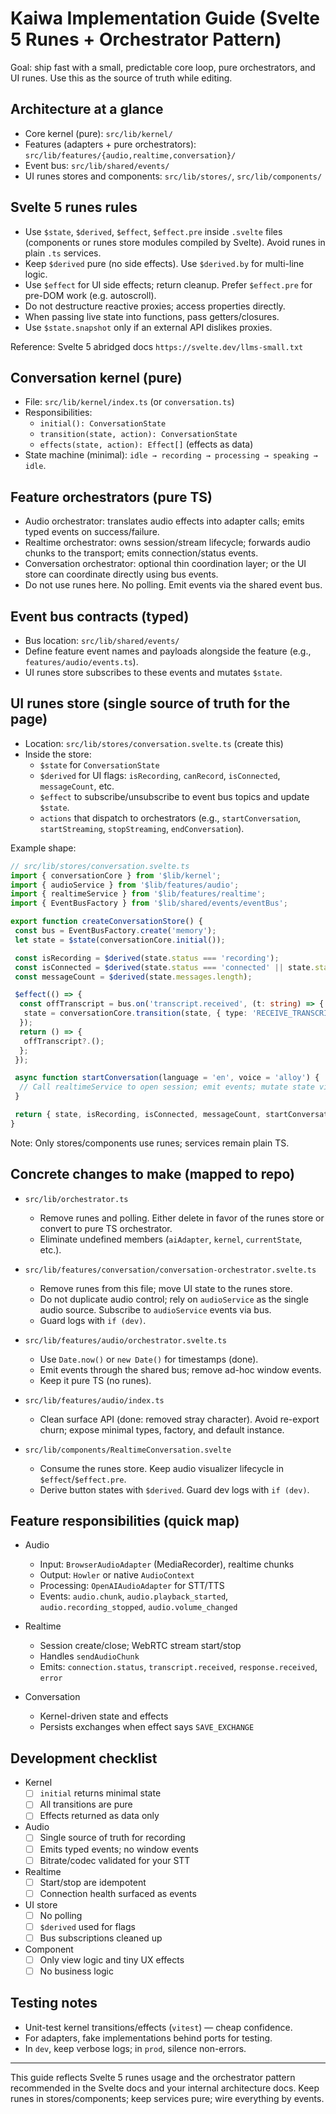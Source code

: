 # Kaiwa Implementation Guide (Svelte 5 Runes + Orchestrator Pattern)

Goal: ship fast with a small, predictable core loop, pure orchestrators, and UI runes. Use this as the source of truth while editing.

## Architecture at a glance

- Core kernel (pure): `src/lib/kernel/`
- Features (adapters + pure orchestrators): `src/lib/features/{audio,realtime,conversation}/`
- Event bus: `src/lib/shared/events/`
- UI runes stores and components: `src/lib/stores/`, `src/lib/components/`

## Svelte 5 runes rules

- Use `$state`, `$derived`, `$effect`, `$effect.pre` inside `.svelte` files (components or runes store modules compiled by Svelte). Avoid runes in plain `.ts` services.
- Keep `$derived` pure (no side effects). Use `$derived.by` for multi-line logic.
- Use `$effect` for UI side effects; return cleanup. Prefer `$effect.pre` for pre-DOM work (e.g. autoscroll).
- Do not destructure reactive proxies; access properties directly.
- When passing live state into functions, pass getters/closures.
- Use `$state.snapshot` only if an external API dislikes proxies.

Reference: Svelte 5 abridged docs `https://svelte.dev/llms-small.txt`

## Conversation kernel (pure)

- File: `src/lib/kernel/index.ts` (or `conversation.ts`)
- Responsibilities:
  - `initial(): ConversationState`
  - `transition(state, action): ConversationState`
  - `effects(state, action): Effect[]` (effects as data)
- State machine (minimal): `idle → recording → processing → speaking → idle`.

## Feature orchestrators (pure TS)

- Audio orchestrator: translates audio effects into adapter calls; emits typed events on success/failure.
- Realtime orchestrator: owns session/stream lifecycle; forwards audio chunks to the transport; emits connection/status events.
- Conversation orchestrator: optional thin coordination layer; or the UI store can coordinate directly using bus events.
- Do not use runes here. No polling. Emit events via the shared event bus.

## Event bus contracts (typed)

- Bus location: `src/lib/shared/events/`
- Define feature event names and payloads alongside the feature (e.g., `features/audio/events.ts`).
- UI runes store subscribes to these events and mutates `$state`.

## UI runes store (single source of truth for the page)

- Location: `src/lib/stores/conversation.svelte.ts` (create this)
- Inside the store:
  - `$state` for `ConversationState`
  - `$derived` for UI flags: `isRecording`, `canRecord`, `isConnected`, `messageCount`, etc.
  - `$effect` to subscribe/unsubscribe to event bus topics and update `$state`.
  - `actions` that dispatch to orchestrators (e.g., `startConversation`, `startStreaming`, `stopStreaming`, `endConversation`).

Example shape:

```ts
// src/lib/stores/conversation.svelte.ts
import { conversationCore } from '$lib/kernel';
import { audioService } from '$lib/features/audio';
import { realtimeService } from '$lib/features/realtime';
import { EventBusFactory } from '$lib/shared/events/eventBus';

export function createConversationStore() {
 const bus = EventBusFactory.create('memory');
 let state = $state(conversationCore.initial());

 const isRecording = $derived(state.status === 'recording');
 const isConnected = $derived(state.status === 'connected' || state.status === 'streaming');
 const messageCount = $derived(state.messages.length);

 $effect(() => {
  const offTranscript = bus.on('transcript.received', (t: string) => {
   state = conversationCore.transition(state, { type: 'RECEIVE_TRANSCRIPT', transcript: t });
  });
  return () => {
   offTranscript?.();
  };
 });

 async function startConversation(language = 'en', voice = 'alloy') {
  // Call realtimeService to open session; emit events; mutate state via kernel
 }

 return { state, isRecording, isConnected, messageCount, startConversation };
}
```

Note: Only stores/components use runes; services remain plain TS.

## Concrete changes to make (mapped to repo)

- `src/lib/orchestrator.ts`
  - Remove runes and polling. Either delete in favor of the runes store or convert to pure TS orchestrator.
  - Eliminate undefined members (`aiAdapter`, `kernel`, `currentState`, etc.).

- `src/lib/features/conversation/conversation-orchestrator.svelte.ts`
  - Remove runes from this file; move UI state to the runes store.
  - Do not duplicate audio control; rely on `audioService` as the single audio source. Subscribe to `audioService` events via bus.
  - Guard logs with `if (dev)`.

- `src/lib/features/audio/orchestrator.svelte.ts`
  - Use `Date.now()` or `new Date()` for timestamps (done).
  - Emit events through the shared bus; remove ad-hoc window events.
  - Keep it pure TS (no runes).

- `src/lib/features/audio/index.ts`
  - Clean surface API (done: removed stray character). Avoid re-export churn; expose minimal types, factory, and default instance.

- `src/lib/components/RealtimeConversation.svelte`
  - Consume the runes store. Keep audio visualizer lifecycle in `$effect`/`$effect.pre`.
  - Derive button states with `$derived`. Guard dev logs with `if (dev)`.

## Feature responsibilities (quick map)

- Audio
  - Input: `BrowserAudioAdapter` (MediaRecorder), realtime chunks
  - Output: `Howler` or native `AudioContext`
  - Processing: `OpenAIAudioAdapter` for STT/TTS
  - Events: `audio.chunk`, `audio.playback_started`, `audio.recording_stopped`, `audio.volume_changed`

- Realtime
  - Session create/close; WebRTC stream start/stop
  - Handles `sendAudioChunk`
  - Emits: `connection.status`, `transcript.received`, `response.received`, `error`

- Conversation
  - Kernel-driven state and effects
  - Persists exchanges when effect says `SAVE_EXCHANGE`

## Development checklist

- Kernel
  - [ ] `initial` returns minimal state
  - [ ] All transitions are pure
  - [ ] Effects returned as data only

- Audio
  - [ ] Single source of truth for recording
  - [ ] Emits typed events; no window events
  - [ ] Bitrate/codec validated for your STT

- Realtime
  - [ ] Start/stop are idempotent
  - [ ] Connection health surfaced as events

- UI store
  - [ ] No polling
  - [ ] `$derived` used for flags
  - [ ] Bus subscriptions cleaned up

- Component
  - [ ] Only view logic and tiny UX effects
  - [ ] No business logic

## Testing notes

- Unit-test kernel transitions/effects (`vitest`) — cheap confidence.
- For adapters, fake implementations behind ports for testing.
- In `dev`, keep verbose logs; in `prod`, silence non-errors.

---

This guide reflects Svelte 5 runes usage and the orchestrator pattern recommended in the Svelte docs and your internal architecture docs. Keep runes in stores/components; keep services pure; wire everything by events.
